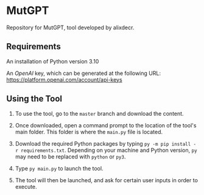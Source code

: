 # MutGPT
Repository for MutGPT, tool developed by alixdecr.

## Requirements
An installation of Python version 3.10

An *OpenAI* key, which can be generated at the following URL: https://platform.openai.com/account/api-keys

## Using the Tool
1. To use the tool, go to the `master` branch and download the content.

2. Once downloaded, open a command prompt to the location of the tool's main folder. This folder is where the `main.py` file is located.

3. Download the required Python packages by typing `py -m pip install -r requirements.txt`. Depending on your machine and Python version, `py` may need to be replaced with `python` or `py3`.

4. Type `py main.py` to launch the tool.

5. The tool will then be launched, and ask for certain user inputs in order to execute.
